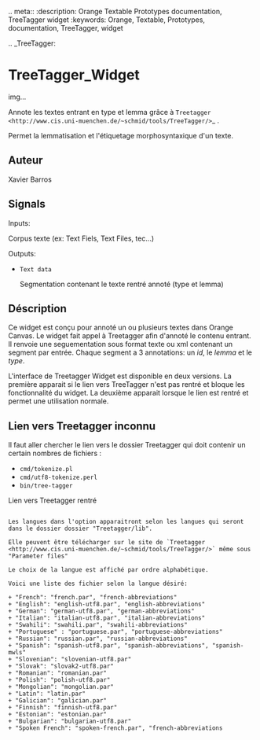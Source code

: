 .. meta::
   :description: Orange Textable Prototypes documentation, TreeTagger 
                 widget
   :keywords: Orange, Textable, Prototypes, documentation, TreeTagger,
              widget

.. _TreeTagger:

TreeTagger_Widget
=================

img...

Annote les textes entrant en type et lemma grâce à `Treetagger 
<http://www.cis.uni-muenchen.de/~schmid/tools/TreeTagger/>`_ .

Permet la lemmatisation et l'étiquetage morphosyntaxique d'un texte.

Auteur
------

Xavier Barros

Signals
-------

Inputs: 

   Corpus texte (ex: Text Fiels, Text Files, tec...)

Outputs:

* ``Text data``

  Segmentation contenant le texte rentré annoté (type et lemma)

Déscription
-----------

Ce widget est conçu pour annoté un ou plusieurs textes dans Orange Canvas. 
Le widget fait appel à Treetagger afin d'annoté le contenu entrant.
Il renvoie une seguementation sous format texte ou xml contenant un segment par entrée.
Chaque segment a 3 annotations: un *id*, le *lemma* et le *type*.

L'interface de Treetagger Widget est disponible en deux versions.
La première apparait si le lien vers TreeTagger n'est pas rentré et bloque les fonctionnalité du widget.
La deuxième apparait lorsque le lien est rentré et permet une utilisation normale.

Lien vers Treetagger inconnu
----------------------------

Il faut aller chercher le lien vers le dossier Treetagger qui doit contenir un certain nombres de fichiers :

* ``cmd/tokenize.pl``
* ``cmd/utf8-tokenize.perl``
* ``bin/tree-tagger``


Lien vers Treetagger rentré
~~~~~~~~~~~~~~~~~~~~~~~~~~~

Les langues dans l'option apparaitront selon les langues qui seront dans le dossier dossier "Treetagger/lib".

Elle peuvent être télécharger sur le site de `Treetagger <http://www.cis.uni-muenchen.de/~schmid/tools/TreeTagger/>` même sous "Parameter files"

Le choix de la langue est affiché par ordre alphabétique.

Voici une liste des fichier selon la langue désiré:

+ "French": "french.par", "french-abbreviations"
+ "English": "english-utf8.par", "english-abbreviations"
+ "German": "german-utf8.par", "german-abbreviations"
+ "Italian": "italian-utf8.par", "italian-abbreviations"
+ "Swahili": "swahili.par", "swahili-abbreviations"
+ "Portuguese" : "portuguese.par", "portuguese-abbreviations"
+ "Russian": "russian.par", "russian-abbreviations"
+ "Spanish": "spanish-utf8.par", "spanish-abbreviations", "spanish-mwls"
+ "Slovenian": "slovenian-utf8.par"
+ "Slovak": "slovak2-utf8.par"
+ "Romanian": "romanian.par"
+ "Polish": "polish-utf8.par"
+ "Mongolian": "mongolian.par"
+ "Latin": "latin.par"
+ "Galician": "galician.par"
+ "Finnish": "finnish-utf8.par"
+ "Estonian": "estonian.par"
+ "Bulgarian": "bulgarian-utf8.par"
+ "Spoken French": "spoken-french.par", "french-abbreviations


